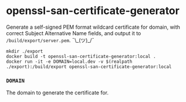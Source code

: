# openssl-san-certificate-generator

Generate a self-signed PEM format wildcard certificate for domain, with correct Subject Alternative Name fields, and output it to `/build/export/server.pem`. ¯\\\_(ツ)\_/¯

```
mkdir ./export
docker build -t openssl-san-certificate-generator:local .
docker run -it -e DOMAIN=local.dev -v $(realpath ./export):/build/export openssl-san-certificate-generator:local
```

### `DOMAIN`
The domain to generate the certificate for.

